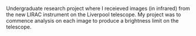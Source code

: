 Undergraduate research project where I receieved images (in infrared) from the new LIRAC instrument on the Liverpool telescope. My project was to commence analysis on each image to produce a brightness limit on the telescope.

